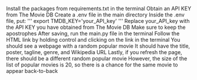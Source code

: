 Install the packages from requirements.txt in the terminal
Obtain an API KEY from The Movie DB
Create a .env file in the main directory
Inside the .env file, put:
'''
export TMDB_KEY='your_API_key'
'''
Replace your_API_key with the API KEY you have obtained from The Movie DB
Make sure to keep the apostrophes
After saving, run the main.py file in the terminal
Follow the HTML link by holding control and clicking on the link in the terminal
You should see a webpage with a random popular movie
It should have the title, poster, tagline, genre, and Wikipedia URL
Lastly, if you refresh the page, there should be a different random popular movie
However, the size of the list of popular movies is 20,
so there is a chance for the same movie to appear back-to-back
